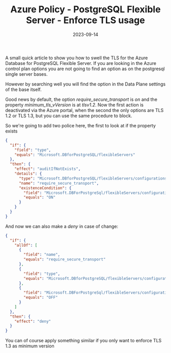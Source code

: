 ﻿---
layout: post
title: Azure Policy - PostgreSQL Flexible Server - Enforce TLS usage
date: 2023-09-14
categories: ["Azure", "Policy"]
comments_id: 39 
---

A small quick article to show you how to swell the TLS for the Azure Database for PostgreSQL Flexible Server. If you are looking in the Azure control plan options you are not going to find an option as on the postgresql single server bases.

 However by searching well you will find the option in the Data Plane settings of the base itself.

Good news by default, the option _require_secure_transport_ is _on_ and the property _minimum_tls_vVersion_ is at _tlsv1.2_.
Now the first action is deactivated via the Azure portal, when the second the only options are TLS 1.2 or TLS 1.3, but you can use the same procedure to block.

So we're going to add two police here, the first to look at if the property exists

```json
{
  "if": {
    "field": "type",
    "equals": "Microsoft.DBforPostgreSQL/flexibleServers"
  },
  "then": {
    "effect": "auditIfNotExists",
    "details": {
      "type": "Microsoft.DBforPostgreSQL/flexibleServers/configurations",
      "name": "require_secure_transport",
      "existenceCondition": {
        "field": "Microsoft.DBForPostgreSql/flexibleServers/configurations/value",
        "equals": "ON"
      }
    }
  }
}
```

And now we can also make a _deny_ in case of change:

```json
{
  "if": {
    "allOf": [
      {
        "field": "name",
        "equals": "require_secure_transport"
      },
      {
        "field": "type",
        "equals": "Microsoft.DBforPostgreSQL/flexibleServers/configurations"
      },
      {
        "field": "Microsoft.DBForPostgreSql/flexibleServers/configurations/value",
        "equals": "OFF"
      }
    ]
  },
  "then": {
    "effect": "deny"
  }
}
```

You can of course apply something similar if you only want to enforce TLS 1.3 as minimum version